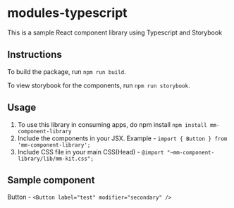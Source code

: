# modules-typescript

This is a sample React component library using Typescript and Storybook

## Instructions

To build the package, run `npm run build`.

To view storybook for the components, run `npm run storybook`.

## Usage

1. To use this library in consuming apps, do npm install `npm install mm-component-library`
2. Include the components in your JSX. Example - `import { Button } from 'mm-component-library';`
3. Include CSS file in your main CSS(Head) - `@import "~mm-component-library/lib/mm-kit.css";`

## Sample component

Button - `<Button label="test" modifier="secondary" />`

